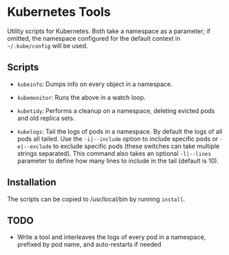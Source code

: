 # Kubernetes Tools

Utility scripts for Kubernetes. Both take a namespace as a parameter; if omitted, the
namespace configured for the default context in `~/.kube/config` will be used.

## Scripts

*   `kubeinfo`: Dumps info on every object in a namespace.

*   `kubemonitor`: Runs the above in a watch loop.

*   `kubetidy`: Performs a cleanup on a namespace, deleting evicted pods
    and old replica sets.

*   `kubelogs`: Tail the logs of pods in a namespace. By default the logs of all pods
     all tailed. Use the `-i|--include` option to include specific pods or `-e|--exclude`
     to exclude specific pods (these switches can take multiple strings separated). This
     command also takes an optional `-l|--lines` parameter to define how many lines to
     include in the tail (default is 10).

## Installation

The scripts can be copied to  /usr/local/bin by running `install`.

## TODO

*   Write a tool and interleaves the logs of every pod in a namespace, prefixed by pod name, and auto-restarts if needed
